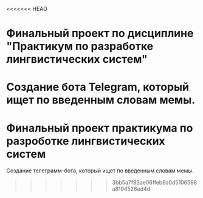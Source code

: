 <<<<<<< HEAD
# Финальный проект по дисциплине "Практикум по разработке лингвистических систем"
Создание бота Telegram, который ищет по введенным словам мемы.
=======
# Финальный проект практикума по разроботке лингвистических систем
Создание телеграмм-бота, который ищет по введенным словам мемы.
>>>>>>> 3bb5a7f93ae06ffeb9a0d5106598a8194526ed4d
